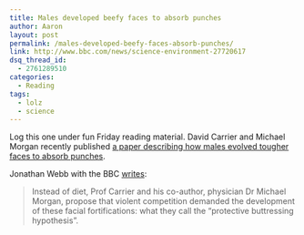 ```yaml
---
title: Males developed beefy faces to absorb punches
author: Aaron
layout: post
permalink: /males-developed-beefy-faces-absorb-punches/
link: http://www.bbc.com/news/science-environment-27720617
dsq_thread_id:
  - 2761289510
categories:
  - Reading
tags:
  - lolz
  - science
---
```

Log this one under fun Friday reading material. David Carrier and Michael Morgan recently published <a title="Protective buttressing of the hominin face" href="http://onlinelibrary.wiley.com/doi/10.1111/brv.12112/abstract;jsessionid=6574E46D9D20E1230D5DCB806114FC40.f02t03" target="_blank">a paper describing how males evolved tougher faces to absorb punches</a>.

Jonathan Webb with the BBC <a title="Male faces 'buttressed against punches' by evolution" href="http://www.bbc.com/news/science-environment-27720617" target="_blank">writes</a>:

> Instead of diet, Prof Carrier and his co-author, physician Dr Michael Morgan, propose that violent competition demanded the development of these facial fortifications: what they call the &#8220;protective buttressing hypothesis&#8221;.
